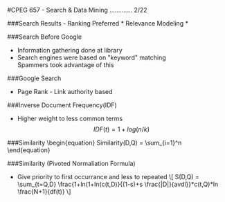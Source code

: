 #CPEG 657 - Search & Data Mining ............. 2/22

###Search Results - Ranking Preferred
	* Relevance Modeling
	* 

###Search Before Google
* Information gathering done at library
* Search engines were based on "keyword" matching<br>
  Spammers took advantage of this

###Google Search
* Page Rank - Link authority based

###Inverse Document Frequency(IDF)
* Higher weight to less common terms
  $$IDF(t) = 1 + log(n/k)$$

###Similarity
  \begin{equation}
  Similarity(D,Q) = \sum_{i=1}^n
  \end{equation}
  
###Similarity (Pivoted Normaliation Formula)
* Give priority to first occurrance and less to repeated
  \\[
  S(D,Q) = \sum_{t=Q,D} \frac{1+ln(1+ln(c(t,D)}{(1-s)+s \frac{|D|}{avdl}}*c(t,Q)*ln \frac{N+1}{df(t)}
  \\]